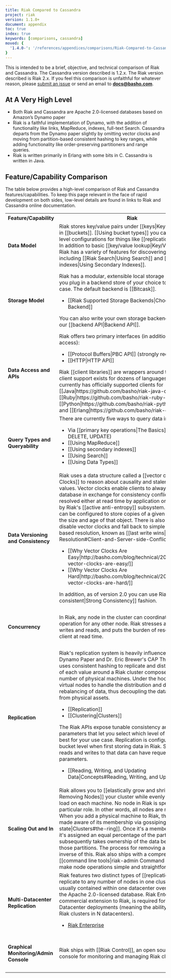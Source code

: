 ```yaml
---
title: Riak Compared to Cassandra
project: riak
version: 1.1.0+
document: appendix
toc: true
index: true
keywords: [comparisons, cassandra]
moved: {
  '1.4.0-': '/references/appendices/comparisons/Riak-Compared-to-Cassandra'
}
---
```


This is intended to be a brief, objective, and technical comparison of
Riak and Cassandra. The Cassandra version described is 1.2.x. The Riak
version described is Riak 2.x. If you feel this comparison is unfaithful
for whatever reason, please [submit an
issue](https://github.com/basho/basho_docs/issues/new) or send an email
to **docs@basho.com**.

## At A Very High Level

* Both Riak and Cassandra are Apache 2.0-licensed databases based on
  Amazon’s Dynamo paper
* Riak is a faithful implementation of Dynamo, with the addition of
  functionality like links, MapReduce, indexes, full-text Search.
  Cassandra departs from the Dynamo paper slightly by omitting vector
  clocks and moving from partition-based consistent hashing to key
  ranges, while adding functionality like order-preserving partitioners
  and range queries.
* Riak is written primarily in Erlang with some bits in C.
  Cassandra is written in Java.

## Feature/Capability Comparison

The table below provides a high-level comparison of Riak and Cassandra
features/capabilities. To keep this page relevant in the face of rapid
development on both sides, low-level details are found in links to Riak
and Cassandra online documentation.

<table>
    <tr>
        <th WIDTH="15%">Feature/Capability</th>
        <th WIDTH="42%">Riak</th>
        <th WIDTH="43%">Cassandra</th>
    </tr>
    <tr>
        <td><strong>Data Model</strong></td>
        <td>Riak stores key/value pairs under [[keys|Keys and Objects]] in [[buckets]]. [[Using bucket types]] you can set bucket-level configurations for things like [[replication properties]]. In addition to basic [[key/value lookup|Key/Value Modeling]], Riak has a variety of features for discovering objects, including [[Riak Search|Using Search]] and [[secondary indexes|Using Secondary Indexes]].
        </td>
        <td>Cassandra's data model resembles column storage, consisting of Keyspaces, Column Families, and several other parameters.
            <ul>
                <li>[[Cassandra Data Model|http://www.datastax.com/docs/0.7/data_model/index]]</li>
            </ul>
        </td>
    </tr>
    <tr>
        <td><strong>Storage Model</strong></td>
        <td>Riak has a modular, extensible local storage system that lets you plug in a backend store of your choice to suit your use case. The default backend is [[Bitcask]].
            <ul>
              <li>[[Riak Supported Storage Backends|Choosing a Backend]]</li>
            </ul>
            You can also write your own storage backend for Riak using our [[backend API|Backend API]].
        </td>
        <td>Cassandra's write path starts with a write to a commit log followed by a subsequent write to an in-memory structure called a memtable. Writes are then batched to a persistent table structure called a sorted string table (SST).
            <ul>
                <li><a href="http://wiki.apache.org/cassandra/ArchitectureCommitLog">Commit Log</a></li>
                <li><a href="http://wiki.apache.org/cassandra/MemtableSSTable">Memtable</a></li>
                <li><a href="http://wiki.apache.org/cassandra/ArchitectureSSTable">SSTable Overview</a></li>
                <li><a href="http://www.datastax.com/docs/1.1/dml/about_writes">About Writes</a></li>
                <li><a href="http://www.datastax.com/docs/1.1/dml/about_reads">About Reads</a></li>
            </ul>
        </td>
    </tr>
    <tr>
        <td><strong>Data Access and APIs</strong></td>
        <td>Riak offers two primary interfaces (in addition to raw Erlang access):
            <ul>
                <li>[[Protocol Buffers|PBC API]] (strongly recommended)</li>
                <li>[[HTTP|HTTP API]]</li>
            </ul>
            Riak [[client libraries]] are wrappers around these APIs, and client support exists for dozens of languages. Basho currently has officially supported clients for [[Java|https://github.com/basho/riak-java-client]], [[Ruby|https://github.com/basho/riak-ruby-client]], [[Python|https://github.com/basho/riak-python-client]], and [[Erlang|https://github.com/basho/riak-erlang-client]].
        </td>
        <td>Cassandra provides various access methods including a Thrift API, CQL (Cassandra Query Language), and a command-line interface, as well as officially supported clients for Java, Python, and PHP.
            <ul>
                <li><a href="http://www.datastax.com/docs/1.1/dml/about_clients">Cassandra Client APIs</a></li>
            </ul>
        </td>
    </tr>
    <tr>
        <td><strong>Query Types and Queryability</strong></td>
        <td>There are currently five ways to query data in Riak:
            <ul>
                <li>Via [[primary key operations|The Basics]] (GET, PUT, DELETE, UPDATE)</li>
                <li>[[Using MapReduce]]</li>
                <li>[[Using secondary indexes]]</li>
                <li>[[Using Search]]</li>
                <li>[[Using Data Types]]</li>
            </ul>
        </td>
        <td>Cassandra offers various ways to query data:
            <ul>
                <li><a href="http://www.datastax.com/docs/0.7/data_model/keyspaces">Keyspaces</a></li>
                <li><a href="http://www.datastax.com/docs/0.7/data_model/cfs_as_indexes">Column Family Operations</a></li>
                <li><a href="http://www.datastax.com/docs/1.0/dml/using_cql">CQL</a></li>
                <li><a href="http://www.datastax.com/docs/0.7/data_model/secondary_indexes">Secondary Indexes</a></li>
                <li><a href="http://wiki.apache.org/cassandra/HadoopSupport#ClusterConfig">Hadoop Support</a></li>
            </ul>
        </td>
    </tr>
    <tr>
        <td><strong>Data Versioning and Consistency</strong></td>
        <td>Riak uses a data structure called a [[vector clock|Vector Clocks]] to reason about causality and staleness of stored values. Vector clocks enable clients to always write to the database in exchange for consistency conflicts being resolved either at read time by application or client code or by Riak's [[active anti-entropy]] subsystem. Vector clocks can be configured to store copies of a given object based on the size and age of that object. There is also an option to disable vector clocks and fall back to simple timestamp-based resolution, known as [[last write wins|Conflict Resolution#Client-and-Server-side-Conflict-Resolution]].
            <ul>
                <li>[[Why Vector Clocks Are Easy|http://basho.com/blog/technical/2010/01/29/why-vector-clocks-are-easy/]]</li>
                <li>[[Why Vector Clocks Are Hard|http://basho.com/blog/technical/2010/04/05/why-vector-clocks-are-hard/]]</li>
            </ul>
            In addition, as of version 2.0 you can use Riak in a [[strongly consistent|Strong Consistency]] fashion.
        </td>
        <td>Cassandra uses timestamps at the column family level to determine the most recent value when doing read requests. There is no built-in way to do versioning of data.
            <ul>
                <li>[[About Read Consistency|http://www.datastax.com/docs/1.1/dml/data_consistency#about-read-consistency]]</li>
            </ul>
        </td>
    </tr>
    <tr>
        <td><strong>Concurrency</strong></td>
        <td>In Riak, any node in the cluster can coordinate a read/write operation for any other node. Riak stresses availability for writes and reads, and puts the burden of resolution on the client at read time.
        </td>
        <td>All nodes in Cassandra are peers. A client read or write request can go to any node in the cluster. When a client connects to a node and issues a read or write request, that node serves as the coordinator for that particular client operation.
            <ul>
                <li>[[About Client Requests|http://www.datastax.com/docs/1.0/cluster_architecture/about_client_requests]]</li>
            </ul>
        </td>
    </tr>
    <tr>
        <td><strong>Replication</strong></td>
        <td>Riak's replication system is heavily influenced by the Dynamo Paper and Dr. Eric Brewer's CAP Theorem. Riak uses consistent hashing to replicate and distribute N copies of each value around a Riak cluster composed of any number of physical machines. Under the hood, Riak uses virtual nodes to handle the distribution and dynamic rebalancing of data, thus decoupling the data distribution from physical assets.
            <ul>
                <li>[[Replication]]</li>
                <li>[[Clustering|Clusters]]</li>
            </ul>
            The Riak APIs expose tunable consistency and availability parameters that let you select which level of configuration is best for your use case. Replication is configurable at the bucket level when first storing data in Riak. Subsequent reads and writes to that data can have request-level parameters.
            <ul>
                <li>[[Reading, Writing, and Updating Data|Concepts#Reading, Writing, and Updating Data]]</li>
            </ul>
        </td>
        <td>Replication in Cassandra starts when a user chooses a partitioner. Partitioners include Random Partitioner (which also relies on consistent hashing for data storage) and various Ordered Partitioner options. Under the hood, physical nodes are assigned tokens which determine a nodes's position on the ring and the range of data for which it's responsible.
            <ul>
                <li>[[Replication|http://www.datastax.com/docs/1.0/cluster_architecture/replication]]</li>
            </ul>
            Like in Riak, Cassandra lets developers configure the consistency and availability requirements at the request level via various APIs.
            <ul>
                <li><a href="http://www.datastax.com/documentation/cassandra/2.0/cassandra/dml/dml_config_consistency_c.html">Tunable Consistency</a>
            </ul>
        </td>
    </tr>
    <tr>
        <td><strong>Scaling Out and In</strong></td>
        <td>Riak allows you to [[elastically grow and shrink|Adding and Removing Nodes]] your cluster while evenly balancing the load on each machine. No node in Riak is special or has any particular role. In other words, all nodes are masterless. When you add a physical machine to Riak, the cluster is made aware of its membership via gossiping of [[ring state|Clusters#the-ring]]. Once it's a member of the ring, it's assigned an equal percentage of the partitions and subsequently takes ownership of the data belonging to those partitions. The process for removing a machine is the inverse of this. Riak also ships with a comprehensive suite of [[command line tools|riak-admin Command Line]] to help make node operations simple and straightforward.
        </td>
        <td>Cassandra allows you to add new nodes dynamically with the exception of manually calculating a node's token (though users can elect to let Cassandra calculate this). It's recommended that you double the size of your cluster to add capacity. If this isn't feasible, you can elect to either add a number of nodes (which requires token recalculation for all existing nodes), or to add one node at a time, which means leaving the initial token blank and "will probably not result in a perfectly balanced ring but it will alleviate hot spots".
            <ul>
                <li><a href="http://www.datastax.com/documentation/cassandra/2.0/cassandra/operations/ops_add_node_to_cluster_t.html">Adding Capacity to an Existing Cluster</a></li>
            </ul>
        </td>
    </tr>
    <tr>
        <td><strong>Multi-Datacenter Replication</strong></td>
        <td>Riak features two distinct types of [[replication]]. Users can replicate to any number of nodes in one cluster (which is usually contained within one datacenter over a LAN) using the Apache 2.0-licensed database. Riak Enterprise, Basho's commercial extension to Riak, is required for Multi-Datacenter deployments (meaning the ability to run active Riak clusters in N datacenters).
            <ul>
                <li><a href="http://basho.com/products/riak-enterprise/">Riak Enterprise</a></li>
            </ul>
        </td>
        <td>Cassandra has the ability to spread nodes over multiple datacenters via various configuration parameters.
            <ul>
                <li><a href="http://www.datastax.com/documentation/cassandra/2.0/cassandra/initialize/initializeMultipleDS.html">Multiple Datacenters</a></li>
            </ul>
        </td>
    </tr>
    <tr>
        <td><strong>Graphical Monitoring/Admin Console</strong></td>
        <td>Riak ships with [[Riak Control]], an open source graphical console for monitoring and managing Riak clusters.
        </td>
        <td>Datastax distributes the DataStax OpsCenter, a graphical user interface for monitoring and administering Cassandra clusters. This includes a free version available for production use, as well as a for-pay version with additional features.
            <ul>
                <li>[[DataStax OpsCenter|http://www.datastax.com/products/opscenter]]</li>
            </ul>
        </td>
    </tr>
</table>
